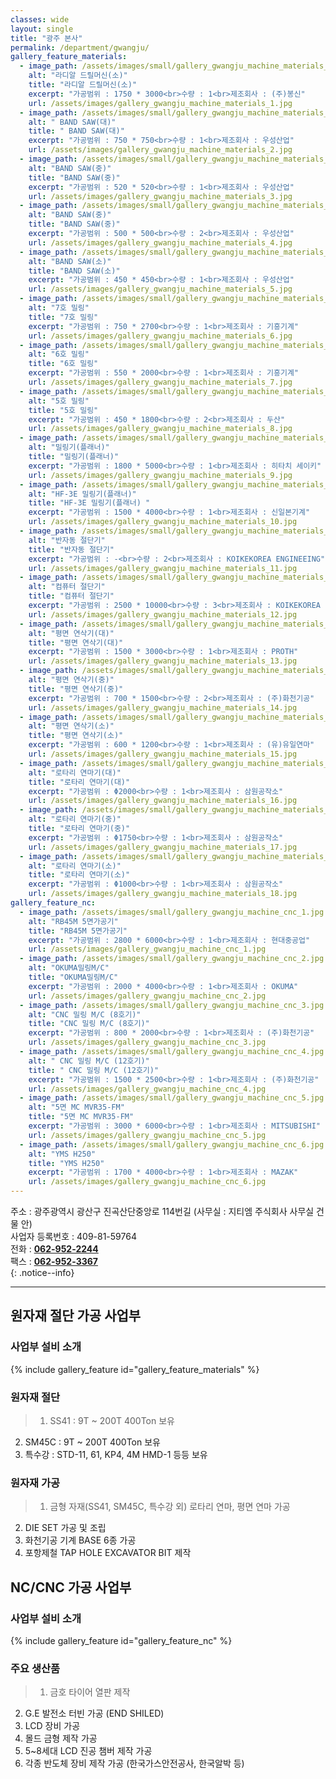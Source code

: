 ```yaml
---
classes: wide
layout: single
title: "광주 본사"
permalink: /department/gwangju/
gallery_feature_materials:
  - image_path: /assets/images/small/gallery_gwangju_machine_materials_1.jpg
    alt: "라디알 드릴머신(소)"
    title: "라디알 드릴머신(소)"
    excerpt: "가공범위 : 1750 * 3000<br>수량 : 1<br>제조회사 : (주)봉신"
    url: /assets/images/gallery_gwangju_machine_materials_1.jpg
  - image_path: /assets/images/small/gallery_gwangju_machine_materials_2.jpg
    alt: " BAND SAW(대)"
    title: " BAND SAW(대)"
    excerpt: "가공범위 : 750 * 750<br>수량 : 1<br>제조회사 : 우성산업"
    url: /assets/images/gallery_gwangju_machine_materials_2.jpg
  - image_path: /assets/images/small/gallery_gwangju_machine_materials_3.jpg
    alt: "BAND SAW(중)"
    title: "BAND SAW(중)"
    excerpt: "가공범위 : 520 * 520<br>수량 : 1<br>제조회사 : 우성산업"
    url: /assets/images/gallery_gwangju_machine_materials_3.jpg
  - image_path: /assets/images/small/gallery_gwangju_machine_materials_4.jpg
    alt: "BAND SAW(중)"
    title: "BAND SAW(중)"
    excerpt: "가공범위 : 500 * 500<br>수량 : 2<br>제조회사 : 우성산업"
    url: /assets/images/gallery_gwangju_machine_materials_4.jpg
  - image_path: /assets/images/small/gallery_gwangju_machine_materials_5.jpg
    alt: "BAND SAW(소)"
    title: "BAND SAW(소)"
    excerpt: "가공범위 : 450 * 450<br>수량 : 1<br>제조회사 : 우성산업"
    url: /assets/images/gallery_gwangju_machine_materials_5.jpg
  - image_path: /assets/images/small/gallery_gwangju_machine_materials_6.jpg
    alt: "7호 밀링"
    title: "7호 밀링"
    excerpt: "가공범위 : 750 * 2700<br>수량 : 1<br>제조회사 : 기흥기계"
    url: /assets/images/gallery_gwangju_machine_materials_6.jpg
  - image_path: /assets/images/small/gallery_gwangju_machine_materials_7.jpg
    alt: "6호 밀링"
    title: "6호 밀링"
    excerpt: "가공범위 : 550 * 2000<br>수량 : 1<br>제조회사 : 기흥기계"
    url: /assets/images/gallery_gwangju_machine_materials_7.jpg
  - image_path: /assets/images/small/gallery_gwangju_machine_materials_8.jpg
    alt: "5호 밀링"
    title: "5호 밀링"
    excerpt: "가공범위 : 450 * 1800<br>수량 : 2<br>제조회사 : 두산"
    url: /assets/images/gallery_gwangju_machine_materials_8.jpg
  - image_path: /assets/images/small/gallery_gwangju_machine_materials_9.jpg
    alt: "밀링기(플래너)"
    title: "밀링기(플래너)"
    excerpt: "가공범위 : 1800 * 5000<br>수량 : 1<br>제조회사 : 히타치 세이키"
    url: /assets/images/gallery_gwangju_machine_materials_9.jpg
  - image_path: /assets/images/small/gallery_gwangju_machine_materials_10.jpg
    alt: "HF-3E 밀링기(플래너)"
    title: "HF-3E 밀링기(플래너) "
    excerpt: "가공범위 : 1500 * 4000<br>수량 : 1<br>제조회사 : 신일본기계"
    url: /assets/images/gallery_gwangju_machine_materials_10.jpg
  - image_path: /assets/images/small/gallery_gwangju_machine_materials_11.jpg
    alt: "반자동 절단기"
    title: "반자동 절단기"
    excerpt: "가공범위 : -<br>수량 : 2<br>제조회사 : KOIKEKOREA ENGINEEING"
    url: /assets/images/gallery_gwangju_machine_materials_11.jpg
  - image_path: /assets/images/small/gallery_gwangju_machine_materials_12.jpg
    alt: "컴퓨터 절단기"
    title: "컴퓨터 절단기"
    excerpt: "가공범위 : 2500 * 10000<br>수량 : 3<br>제조회사 : KOIKEKOREA ENGINEEING"
    url: /assets/images/gallery_gwangju_machine_materials_12.jpg
  - image_path: /assets/images/small/gallery_gwangju_machine_materials_13.jpg
    alt: "평면 연삭기(대)"
    title: "평면 연삭기(대)"
    excerpt: "가공범위 : 1500 * 3000<br>수량 : 1<br>제조회사 : PROTH"
    url: /assets/images/gallery_gwangju_machine_materials_13.jpg
  - image_path: /assets/images/small/gallery_gwangju_machine_materials_14.jpg
    alt: "평면 연삭기(중)"
    title: "평면 연삭기(중)"
    excerpt: "가공범위 : 700 * 1500<br>수량 : 2<br>제조회사 : (주)화천기공"
    url: /assets/images/gallery_gwangju_machine_materials_14.jpg
  - image_path: /assets/images/small/gallery_gwangju_machine_materials_15.jpg
    alt: "평면 연삭기(소)"
    title: "평면 연삭기(소)"
    excerpt: "가공범위 : 600 * 1200<br>수량 : 1<br>제조회사 : (유)유일연마"
    url: /assets/images/gallery_gwangju_machine_materials_15.jpg
  - image_path: /assets/images/small/gallery_gwangju_machine_materials_16.jpg
    alt: "로타리 연마기(대)"
    title: "로타리 연마기(대)"
    excerpt: "가공범위 : Φ2000<br>수량 : 1<br>제조회사 : 삼원공작소"
    url: /assets/images/gallery_gwangju_machine_materials_16.jpg
  - image_path: /assets/images/small/gallery_gwangju_machine_materials_17.jpg
    alt: "로타리 연마기(중)"
    title: "로타리 연마기(중)"
    excerpt: "가공범위 : Φ1750<br>수량 : 1<br>제조회사 : 삼원공작소"
    url: /assets/images/gallery_gwangju_machine_materials_17.jpg
  - image_path: /assets/images/small/gallery_gwangju_machine_materials_18.jpg
    alt: "로타리 연마기(소)"
    title: "로타리 연마기(소)"
    excerpt: "가공범위 : Φ1000<br>수량 : 1<br>제조회사 : 삼원공작소"
    url: /assets/images/gallery_gwangju_machine_materials_18.jpg
gallery_feature_nc:
  - image_path: /assets/images/small/gallery_gwangju_machine_cnc_1.jpg
    alt: "RB45M 5면가공기"
    title: "RB45M 5면가공기"
    excerpt: "가공범위 : 2800 * 6000<br>수량 : 1<br>제조회사 : 현대중공업"
    url: /assets/images/gallery_gwangju_machine_cnc_1.jpg
  - image_path: /assets/images/small/gallery_gwangju_machine_cnc_2.jpg
    alt: "OKUMA밀링M/C"
    title: "OKUMA밀링M/C"
    excerpt: "가공범위 : 2000 * 4000<br>수량 : 1<br>제조회사 : OKUMA"
    url: /assets/images/gallery_gwangju_machine_cnc_2.jpg
  - image_path: /assets/images/small/gallery_gwangju_machine_cnc_3.jpg
    alt: "CNC 밀링 M/C (8호기)"
    title: "CNC 밀링 M/C (8호기)"
    excerpt: "가공범위 : 800 * 2000<br>수량 : 1<br>제조회사 : (주)화천기공"
    url: /assets/images/gallery_gwangju_machine_cnc_3.jpg
  - image_path: /assets/images/small/gallery_gwangju_machine_cnc_4.jpg
    alt: " CNC 밀링 M/C (12호기)"
    title: " CNC 밀링 M/C (12호기)"
    excerpt: "가공범위 : 1500 * 2500<br>수량 : 1<br>제조회사 : (주)화천기공"
    url: /assets/images/gallery_gwangju_machine_cnc_4.jpg
  - image_path: /assets/images/small/gallery_gwangju_machine_cnc_5.jpg
    alt: "5면 MC MVR35-FM"
    title: "5면 MC MVR35-FM"
    excerpt: "가공범위 : 3000 * 6000<br>수량 : 1<br>제조회사 : MITSUBISHI"
    url: /assets/images/gallery_gwangju_machine_cnc_5.jpg
  - image_path: /assets/images/small/gallery_gwangju_machine_cnc_6.jpg
    alt: "YMS H250"
    title: "YMS H250"
    excerpt: "가공범위 : 1700 * 4000<br>수량 : 1<br>제조회사 : MAZAK"
    url: /assets/images/gallery_gwangju_machine_cnc_6.jpg
---
```


주소 : 광주광역시 광산구 진곡산단중앙로 114번길 (사무실 : 지티엠 주식회사 사무실 건물 안)  
사업자 등록번호 : 409-81-59764  
전화 : **[062-952-2244](tel:062-955-2244)**  
팩스 : **[062-952-3367](tel:062-955-3367)**  
{: .notice--info}


---
## 원자재 절단 가공 사업부
### 사업부 설비 소개
{% include gallery_feature id="gallery_feature_materials" %}

### 원자재 절단
> 1. SS41 : 9T ~ 200T 400Ton 보유
2. SM45C : 9T ~ 200T 400Ton 보유
3. 특수강 : STD-11, 61, KP4, 4M HMD-1 등등 보유

### 원자재 가공
> 1. 금형 자재(SS41, SM45C, 특수강 외) 로타리 연마, 평면 연마 가공
2. DIE SET 가공 및 조립
3. 화천기공 기계 BASE 6종 가공
4. 포항제철 TAP HOLE EXCAVATOR BIT 제작


## NC/CNC 가공 사업부
### 사업부 설비 소개
{% include gallery_feature id="gallery_feature_nc" %}

### 주요 생산품
> 1. 금호 타이어 열판 제작
2. G.E 발전소 터빈 가공 (END SHILED)
3. LCD 장비 가공
4. 몰드 금형 제작 가공
5. 5~8세대 LCD 진공 챔버 제작 가공
6. 각종 반도체 장비 제작 가공 (한국가스안전공사, 한국알박 등)

